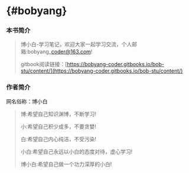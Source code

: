 #  {#bobyang}

### 本书简介

> 博小白-学习笔记，欢迎大家一起学习交流，个人邮箱:bobyang\_coder@163.com!
>
> gitbook阅读链接：[https://bobyang-coder.gitbooks.io/bob-stu/content/](https://bobyang-coder.gitbooks.io/bob-stu/content/)

### 作者简介

网名俗称：博小白

> 博:希望自己知识渊博，不断学习!
>
> 小:希望自己积少成多，不要贪婪!
>
> 白:希望自己内心纯洁，不受污染!
>
> 小白:希望自己永远以小白的态度对待，虚心学习!
>
> 博小白:希望自己做一个功力深厚的小白!



